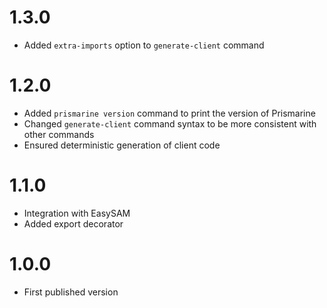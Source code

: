 # 1.3.0

- Added `extra-imports` option to `generate-client` command

# 1.2.0

- Added `prismarine version` command to print the version of Prismarine
- Changed `generate-client` command syntax to be more consistent with other commands
- Ensured deterministic generation of client code

# 1.1.0

- Integration with EasySAM
- Added export decorator

# 1.0.0

- First published version
